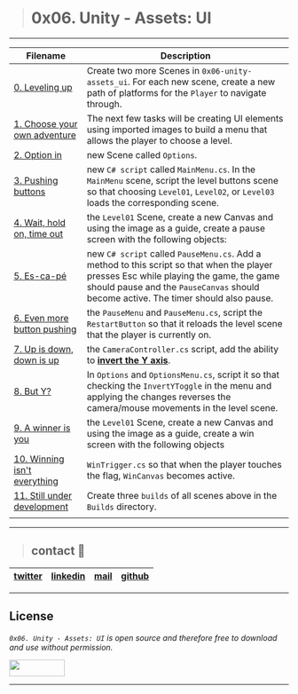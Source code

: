 > # 0x06. Unity - Assets: UI

---
| **Filename** | **Description** |
|---|---|
| [0. Leveling up](./Assets/) | Create two more Scenes in `0x06-unity-assets_ui`. For each new scene, create a new path of platforms for the `Player` to navigate through.  |
| [1. Choose your own adventure](./Assets/) | The next few tasks will be creating UI elements using imported images to build a menu that allows the player to choose a level.  |
| [2. Option in](./Assets/) | new Scene called `Options`.  |
| [3. Pushing buttons](./Assets/) | new `C# script` called `MainMenu.cs`. In the `MainMenu` scene, script the level buttons scene so that choosing `Level01`, `Level02`, or `Level03` loads the corresponding scene.  |
| [4. Wait, hold on, time out](./Assets/) | the `Level01` Scene, create a new Canvas and using the image as a guide, create a pause screen with the following objects:  |
| [5. Es-ca-pé](./Assets/) | new `C# script` called `PauseMenu.cs`. Add a method to this script so that when the player presses Esc while playing the game, the game should pause and the `PauseCanvas` should become active. The timer should also pause.  |
| [6. Even more button pushing](./Assets/) | the `PauseMenu` and `PauseMenu.cs`, script the `RestartButton` so that it reloads the level scene that the player is currently on.  |
| [7. Up is down, down is up](./Assets/) | the `CameraController.cs` script, add the ability to **[invert the Y axis](https://www.giantbomb.com/inverted-controls/3015-5663/)**.  |
| [8. But Y?](./Assets/) | In `Options` and `OptionsMenu.cs`, script it so that checking the `InvertYToggle` in the menu and applying the changes reverses the camera/mouse movements in the level scene.  |
| [9. A winner is you](./Assets/) | the `Level01` Scene, create a new Canvas and using the image as a guide, create a win screen with the following objects  |
| [10. Winning isn't everything](./Assets/) | `WinTrigger.cs` so that when the player touches the flag, `WinCanvas` becomes active.  |
| [11. Still under development](./Assets/) | Create three `builds` of all scenes above in the `Builds` directory.  |
|  |   |

---
> ## contact 💬

| [twitter](https://twitter.com/RICARDO1470) | [linkedin](https://www.linkedin.com/in/ricardo-alfonso-camayo/) | [mail](1466@holbertonschool.com) | [github](https://github.com/ricardo1470/README/blob/master/README.md) |
|---|---|---|---|

---

## License
*`0x06. Unity - Assets: UI` is open source and therefore free to download and use without permission.*

<a href="url"><img src="https://www.holbertonschool.com/holberton-logo.png" align="middle" width="100" height="30"></a>

---
